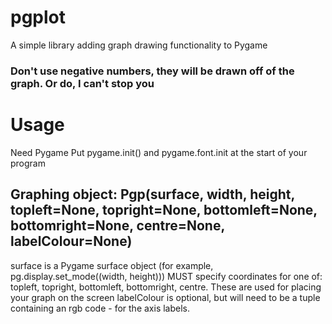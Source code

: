 # pgplot
 A simple library adding graph drawing functionality to Pygame

### Don't use negative numbers, they will be drawn off of the graph. Or do, I can't stop you

# Usage
Need Pygame
Put pygame.init() and pygame.font.init at the start of your program

## Graphing object: Pgp(surface, width, height, topleft=None, topright=None, bottomleft=None, bottomright=None, centre=None, labelColour=None)
surface is a Pygame surface object (for example, pg.display.set_mode((width, height)))
MUST specify coordinates for one of: topleft, topright, bottomleft, bottomright, centre. These are used for placing your graph on the screen
labelColour is optional, but will need to be a tuple containing an rgb code - for the axis labels.
